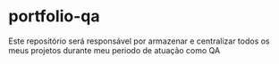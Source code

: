 # portfolio-qa
Este repositório será responsável por armazenar e centralizar todos os meus projetos durante meu periodo de atuação como QA

